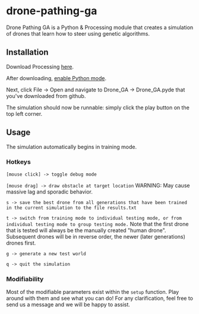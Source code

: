 # drone-pathing-ga

Drone Pathing GA is a Python & Processing module that creates a simulation of drones that learn how to steer using genetic algorithms.

## Installation

Download Processing [here](https://processing.org/download/).

After downloading, [enable Python mode](https://py.processing.org/tutorials/gettingstarted/).

Next, click File -> Open and navigate to Drone_GA -> Drone_GA.pyde that you've downloaded from github.

The simulation should now be runnable: simply click the play button on the top left corner.

## Usage

The simulation automatically begins in training mode.

### Hotkeys

`[mouse click] -> toggle debug mode`

`[mouse drag] -> draw obstacle at target location` WARNING: May cause massive lag and sporadic behavior.

`s -> save the best drone from all generations that have been trained in the current simulation to the file results.txt`

`t -> switch from training mode to individual testing mode, or from individual testing mode to group testing mode.` Note that the first drone that is tested will always be the manually created "human drone". Subsequent drones will be in reverse order, the newer (later generations) drones first.

`g -> generate a new test world`

`q -> quit the simulation`

### Modifiability
Most of the modifiable parameters exist within the `setup` function. Play around with them and see what you can do! For any clarification, feel free to send us a message and we will be happy to assist.
